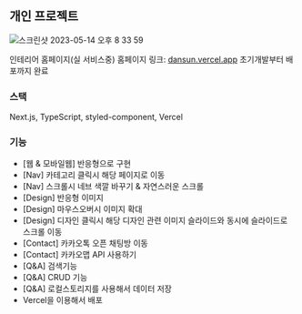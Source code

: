 ## 개인 프로젝트

![스크린샷 2023-05-14 오후 8 33 59](https://github.com/suminllll/Dansun_nextjs/assets/79704928/02a7430b-1d65-499f-83fa-d937a1c08342)


인테리어 홈페이지(실 서비스중)
홈페이지 링크: [dansun.vercel.app](https://dansun.vercel.app/)
초기개발부터 배포까지 완료

### 스택
Next.js, TypeScript, styled-component, Vercel

### 기능
- [웹 & 모바일웹] 반응형으로 구현
- [Nav] 카테고리 클릭시 해당 페이지로 이동 
- [Nav] 스크롤시 네브 색깔 바꾸기 & 자연스러운 스크롤 
- [Design] 반응형 이미지 
- [Design] 마우스오버시 이미지 확대 
- [Design] 디자인 클릭시 해당 디자인 관련 이미지 슬라이드와 동시에 슬라이드로 스크롤 이동
- [Contact] 카카오톡 오픈 채팅방 이동
- [Contact] 카카오맵 API 사용하기
- [Q&A] 검색기능
- [Q&A] CRUD 기능
- [Q&A] 로컬스토리지를 사용해서 데이터 저장
- Vercel을 이용해서 배포
